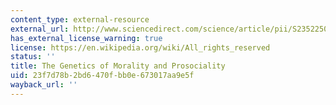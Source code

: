 ```yaml
---
content_type: external-resource
external_url: http://www.sciencedirect.com/science/article/pii/S2352250X15001323
has_external_license_warning: true
license: https://en.wikipedia.org/wiki/All_rights_reserved
status: ''
title: The Genetics of Morality and Prosociality
uid: 23f7d78b-2bd6-470f-bb0e-673017aa9e5f
wayback_url: ''
---
```

